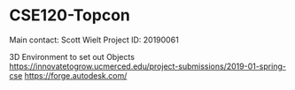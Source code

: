 # CSE120-Topcon
Main contact: Scott Wielt
Project ID: 20190061


3D Environment to set out Objects
https://innovatetogrow.ucmerced.edu/project-submissions/2019-01-spring-cse
https://forge.autodesk.com/
